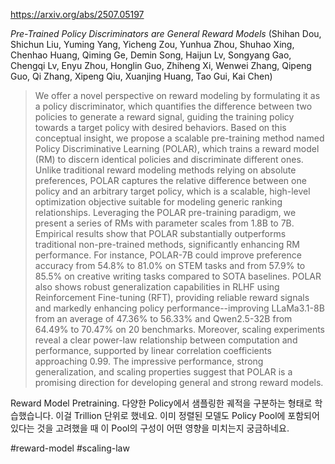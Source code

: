 https://arxiv.org/abs/2507.05197

*Pre-Trained Policy Discriminators are General Reward Models* (Shihan Dou, Shichun Liu, Yuming Yang, Yicheng Zou, Yunhua Zhou, Shuhao Xing, Chenhao Huang, Qiming Ge, Demin Song, Haijun Lv, Songyang Gao, Chengqi Lv, Enyu Zhou, Honglin Guo, Zhiheng Xi, Wenwei Zhang, Qipeng Guo, Qi Zhang, Xipeng Qiu, Xuanjing Huang, Tao Gui, Kai Chen)

> We offer a novel perspective on reward modeling by formulating it as a policy discriminator, which quantifies the difference between two policies to generate a reward signal, guiding the training policy towards a target policy with desired behaviors. Based on this conceptual insight, we propose a scalable pre-training method named Policy Discriminative Learning (POLAR), which trains a reward model (RM) to discern identical policies and discriminate different ones. Unlike traditional reward modeling methods relying on absolute preferences, POLAR captures the relative difference between one policy and an arbitrary target policy, which is a scalable, high-level optimization objective suitable for modeling generic ranking relationships. Leveraging the POLAR pre-training paradigm, we present a series of RMs with parameter scales from 1.8B to 7B. Empirical results show that POLAR substantially outperforms traditional non-pre-trained methods, significantly enhancing RM performance. For instance, POLAR-7B could improve preference accuracy from 54.8% to 81.0% on STEM tasks and from 57.9% to 85.5% on creative writing tasks compared to SOTA baselines. POLAR also shows robust generalization capabilities in RLHF using Reinforcement Fine-tuning (RFT), providing reliable reward signals and markedly enhancing policy performance--improving LLaMa3.1-8B from an average of 47.36% to 56.33% and Qwen2.5-32B from 64.49% to 70.47% on 20 benchmarks. Moreover, scaling experiments reveal a clear power-law relationship between computation and performance, supported by linear correlation coefficients approaching 0.99. The impressive performance, strong generalization, and scaling properties suggest that POLAR is a promising direction for developing general and strong reward models.

Reward Model Pretraining. 다양한 Policy에서 샘플링한 궤적을 구분하는 형태로 학습했습니다. 이걸 Trillion 단위로 했네요. 이미 정렬된 모델도 Policy Pool에 포함되어 있다는 것을 고려했을 때 이 Pool의 구성이 어떤 영향을 미치는지 궁금하네요.

#reward-model #scaling-law 
